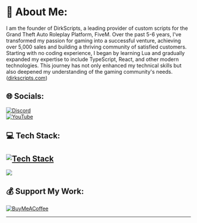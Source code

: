 # 💫 About Me:
I am the founder of DirkScripts, a leading provider of custom scripts for the Grand Theft Auto Roleplay Platform, FiveM. Over the past 5-6 years, I've transformed my passion for gaming into a successful venture, achieving over 5,000 sales and building a thriving community of satisfied customers. Starting with no coding experience, I began by learning Lua and gradually expanded my expertise to include TypeScript, React, and other modern technologies. This journey has not only enhanced my technical skills but also deepened my understanding of the gaming community's needs. ([dirkscripts.com](https://www.dirkscripts.com/?utm_source=chatgpt.com))

## 🌐 Socials:
[![Discord](https://skillicons.dev/icons?i=discord)](https://discord.gg/dirkscripts)  
[![YouTube](https://skillicons.dev/icons?i=youtube)](https://www.youtube.com/@DirkScripts)  
## 💻 Tech Stack:
[![Tech Stack](https://skillicons.dev/icons?i=lua,react,vite,ts,js,html,mysql,jquery,figma,npm,pnpm,githubactions)](https://www.dirkscripts.com)
---
[![](https://visitcount.itsvg.in/api?id=DirkDigglerz&icon=3&color=3)](https://visitcount.itsvg.in)

## 💰 Support My Work:
[![BuyMeACoffee](https://img.shields.io/badge/Buy%20Me%20a%20Coffee-ffdd00?style=for-the-badge&logo=buy-me-a-coffee&logoColor=black)](https://buymeacoffee.com/https://ko-fi.com/dirkscripts)

---
